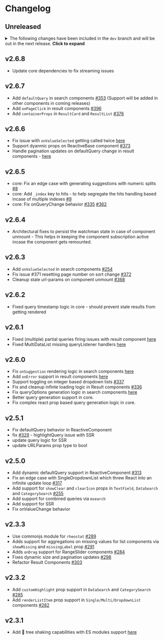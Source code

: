 # Changelog

## Unreleased

<details>
    <summary>The following changes have been included in the <code>dev</code> branch and will be out in the next release. <b>Click to expand</b></summary>
</details>

## v2.6.8
- Update core dependencies to fix streaming issues

## v2.6.7
- Add `defaultQuery` in search components [#353](https://github.com/appbaseio/reactivesearch/issues/353) (Support will be added in other components in coming releases)
- Add `onPageClick` in result components [#396](https://github.com/appbaseio/reactivesearch/issues/396)
- Add `containerProps` in `ResultCard` and `ResultList` [#376](https://github.com/appbaseio/reactivesearch/issues/376)

## v2.6.6
- Fix issue with `onValueSelected` getting called twice [here](https://github.com/appbaseio/reactivesearch/commit/dc60b2e46a8b6d923224e4fd6f017f535a35f79f)
- Support dyanmic props on ReactiveBase component [#373](https://github.com/appbaseio/reactivesearch/issues/373)
- Handle pagination updates on defaultQuery change in result components - [here](https://github.com/appbaseio/reactivesearch/commit/b7543e2f73828fc4bd846bc00ac1d2aa2b35e2ca)

## v2.6.5
- core: Fix an edge case with generating suggestions with numeric splits [#8](https://github.com/appbaseio/reactivecore/issues/8)
- core: Add `_index` key to hits - to help segregate the hits handling based incase of multiple indexes [#9](https://github.com/appbaseio/reactivecore/pull/9/)
- core: Fix onQueryChange behavior [#335](https://github.com/appbaseio/reactivesearch/issues/335) [#362](https://github.com/appbaseio/reactivesearch/issues/362)

## v2.6.4
- Architectural fixes to persist the watchman state in case of component unmount - This helps in keeping the component subscription active incase the component gets remounted.

## v2.6.3
- Add `onValueSelected` in search components [#254](https://github.com/appbaseio/reactivesearch/issues/254)
- Fix issue #371 resetting page number on sort change [#372](https://github.com/appbaseio/reactivesearch/pull/372)
- Cleanup stale url-params on component unmount [#368](https://github.com/appbaseio/reactivesearch/issues/368)

## v2.6.2

- Fixed query timestamp logic in core - should prevent stale results from getting rendered

## v2.6.1

- Fixed (multiple) partial queries firing issues with result component [here](https://github.com/appbaseio/reactivesearch/commit/254598be037c44a31a5aeed941176007bd1ca722)
- Fixed MultiDataList missing queryListener handlers [here](https://github.com/appbaseio/reactivesearch/commit/89d3ffb278e20233b84abd1f2df89441d9a17664)

## v2.6.0

- Fix `onSuggestion` rendering logic in search components [here](https://github.com/appbaseio/reactivesearch/commit/a2fa590710a77c9298b88a501074d08e326eb76e)
- Add `onError` support in result components [here](https://github.com/appbaseio/reactivesearch/commit/6c01c872e9211339ad972b69296f2b1da1e4fa12)
- Support toggling on integer based dropdown lists [#337](https://github.com/appbaseio/reactivesearch/commit/c10b5f222cd21e01b0208351f8d64c56e6eda148)
- Fix and cleanup infinte loading logic in Result components [#336](https://github.com/appbaseio/reactivesearch/commit/b4835ea2d623667852fdd466690cf0d66ecba5cd)
- Fix queryOptions generation logic in search components [here](https://github.com/appbaseio/reactivesearch/commit/88c850a8cc90060373a520ed73f01afc8ef05dce)
- Better query generation support in core.
- Fix complex react prop based query generation logic in core.


## v2.5.1

- Fix defaultQuery behavior in ReactiveComponent
- fix [#329](https://github.com/appbaseio/reactivesearch/issues/329) - highlightQuery issue with SSR
- update query logic for SSR
- update URLParams prop type to bool

## v2.5.0

- Add dynamic defaultQuery support in ReactiveComponent [#313](https://github.com/appbaseio/reactivesearch/issues/313)
- Fix an edge case with SingleDropdownList which threw React into an infinite update loop [#317](https://github.com/appbaseio/reactivesearch/issues/317)
- Add support for `showClear` and `clearIcon` props in `TextField`, `DataSearch` and `CategorySearch` [#255](https://github.com/appbaseio/reactivesearch/issues/255)
- Add support for combined queries via `msearch`
- Add support for SSR
- Fix onValueChange behavior

## v2.3.3

- Use commonjs module for `rheostat` [#289](https://github.com/appbaseio/reactivesearch/issues/289)
- Adds support for aggregations on missing values for list components via `showMissing` and `missingLabel` prop [#291](https://github.com/appbaseio/reactivesearch/issues/291)
- Adds `onDrag` support for RangeSlider components [#284](https://github.com/appbaseio/reactivesearch/issues/284)
- Fixes dynamic size and pagination updates [#298](https://github.com/appbaseio/reactivesearch/issues/298)
- Refactor Result Components [#303](https://github.com/appbaseio/reactivesearch/issues/303)

## v2.3.2

- Add `customHighlight` prop support in `DataSearch` and `CategorySearch` [#285](https://github.com/appbaseio/reactivesearch/issues/285)
- Add `renderListItem` prop support in `Single/Multi/DropdownList` components [#282](https://github.com/appbaseio/reactivesearch/issues/282)

## v2.3.1

- Add 🌳 tree shaking capabilities with ES modules support [here](https://github.com/appbaseio/reactivesearch/commit/62a2ace6148fbbe6795ea69fc85a0ea260501a72)
